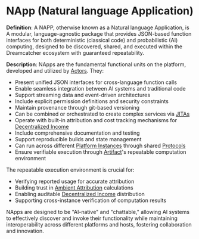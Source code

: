 # NApp (Natural language Application)

**Definition**: A NAPP, otherwise known as a Natural language Application, is A
modular, language-agnostic package that provides JSON-based function interfaces
for both deterministic (classical code) and probabilistic (AI) computing,
designed to be discovered, shared, and executed within the Dreamcatcher
ecosystem with guaranteed repeatability.

**Description**: NApps are the fundamental functional units on the platform,
developed and utilized by [Actors](actor.md). They:

- Present unified JSON interfaces for cross-language function calls
- Enable seamless integration between AI systems and traditional code
- Support streaming data and event-driven architectures
- Include explicit permission definitions and security constraints
- Maintain provenance through git-based versioning
- Can be combined or orchestrated to create complex services via
  [JITAs](jita.md)
- Operate with built-in attribution and cost tracking mechanisms for
  [Decentralized Income](decentralized-income.md)
- Include comprehensive documentation and testing
- Support reproducible builds and state management
- Can run across different [Platform Instances](platform-instance.md) through
  shared [Protocols](protocol.md)
- Ensure verifiable execution through [Artifact](artifact.md)'s repeatable
  computation environment

The repeatable execution environment is crucial for:

- Verifying reported usage for accurate attribution
- Building trust in [Ambient Attribution](ambient-attribution.md) calculations
- Enabling auditable [Decentralized Income](decentralized-income.md)
  distribution
- Supporting cross-instance verification of computation results

NApps are designed to be "AI-native" and "chattable," allowing AI systems to
effectively discover and invoke their functionality while maintaining
interoperability across different platforms and hosts, fostering collaboration
and innovation.
